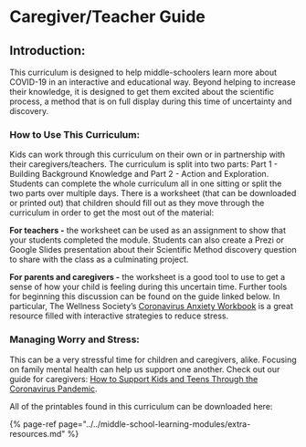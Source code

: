 # Caregiver/Teacher Guide

## **Introduction:**

This curriculum is designed to help middle-schoolers learn more about COVID-19 in an interactive and educational way. Beyond helping to increase their knowledge, it is designed to get them excited about the scientific process, a method that is on full display during this time of uncertainty and discovery.

### **How to Use This Curriculum:**

Kids can work through this curriculum on their own or in partnership with their caregivers/teachers. The curriculum is split into two parts: Part 1 - Building Background Knowledge and Part 2 - Action and Exploration. Students can complete the whole curriculum all in one sitting or split the two parts over multiple days. There is a worksheet \(that can be downloaded or printed out\) that children should fill out as they move through the curriculum in order to get the most out of the material:

**For teachers -** the worksheet can be used as an assignment to show that your students completed the module. Students can also create a Prezi or Google Slides presentation about their Scientific Method discovery question to share with the class as a culminating project. 

**For parents and caregivers -** the worksheet is a good tool to use to get a sense of how your child is feeling during this uncertain time. Further tools for beginning this discussion can be found on the guide linked below. In particular, The Wellness Society’s [Coronavirus Anxiety Workbook](https://thewellnesssociety.org/wp-content/uploads/2020/04/Coronavirus-Anxiety-Workbook.pdf) is a great resource filled with interactive strategies to reduce stress. 

### **Managing Worry and Stress:**

This can be a very stressful time for children and caregivers, alike. Focusing on family mental health can help us support one another. Check out our guide for caregivers: [How to Support Kids and Teens Through the Coronavirus Pandemic](https://docs.google.com/document/d/1Gk4AFH69cDUF8p3FcYbHUEstYWWOb5XkkULfJ0wrCsM/edit). 

All of the printables found in this curriculum can be downloaded here:

{% page-ref page="../../middle-school-learning-modules/extra-resources.md" %}



